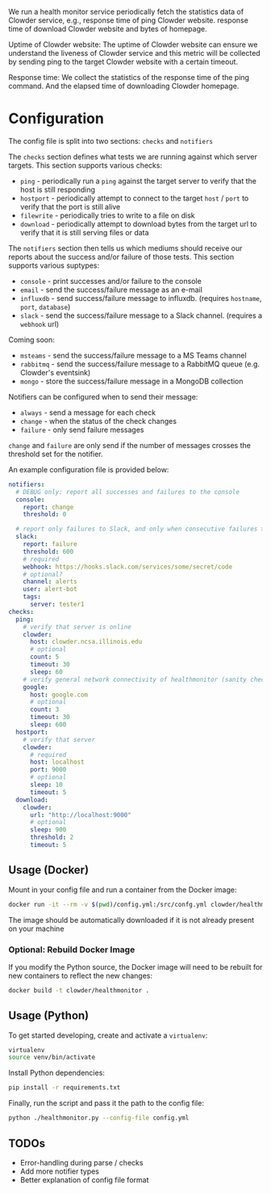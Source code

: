 

We run a health monitor service periodically fetch the statistics data of Clowder service, e.g., response time of ping Clowder website.
response time of download Clowder website and bytes of homepage.

Uptime of Clowder website: The uptime of Clowder website can ensure we understand the liveness of Clowder service and this metric will be collected by sending ping to the target Clowder website with a certain timeout.

Response time: We collect the statistics of the response time of the ping command. And the elapsed time of downloading Clowder homepage.


# Configuration
The config file is split into two sections: `checks` and `notifiers`

The `checks` section defines what tests we are running against which server targets. This section supports various checks:

* `ping` - periodically run a `ping` against the target server to verify that the host is still responding
* `hostport` - periodically attempt to connect to the target `host` / `port` to verify that the port is still alive
* `filewrite` - periodically tries to write to a file on disk
* `download` - periodically attempt to download bytes from the target url to verify that it is still serving files or data

The `notifiers` section then tells us which mediums should receive our reports about the success and/or failure of those tests. This section supports various suptypes:
* `console` - print successes and/or failure to the console
* `email` - send the success/failure message as an e-mail
* `influxdb` - send success/failure message to influxdb. (requires `hostname`, `port`, `database`)
* `slack` - send the success/failure message to a Slack channel. (requires a `webhook` url)

Coming soon:
* `msteams` - send the success/failure message to a MS Teams channel
* `rabbitmq` - send the success/failure message to a RabbitMQ queue (e.g. Clowder's eventsink)
* `mongo` - store the success/failure message in a MongoDB collection

Notifiers can be configured when to send their message:
* `always` - send a message for each check
* `change` - when the status of the check changes
* `failure` - only send failure messages

`change` and `failure` are only send if the number of messages crosses the threshold set for the notifier.


An example configuration file is provided below:
```yaml
notifiers:
  # DEBUG only: report all successes and failures to the console
  console:
    report: change
    threshold: 0

  # report only failures to Slack, and only when consecutive failures > 600
  slack:
    report: failure
    threshold: 600
    # required
    webhook: https://hooks.slack.com/services/some/secret/code
    # optional?
    channel: alerts
    user: alert-bot
    tags:
      server: tester1
checks:
  ping:
    # verify that server is online
    clowder:
      host: clowder.ncsa.illinois.edu
      # optional
      count: 5
      timeout: 30
      sleep: 60
    # verify general network connectivity of healthmonitor (sanity check)
    google:
      host: google.com
      # optional
      count: 3
      timeout: 30
      sleep: 600
  hostport:
    # verify that server
    clowder:
      # required
      host: localhost
      port: 9000
      # optional
      sleep: 10
      timeout: 5
  download:
    clowder:
      url: "http://localhost:9000"
      # optional
      sleep: 900
      threshold: 2
      timeout: 5

```


## Usage (Docker)
Mount in your config file and run a container from the Docker image:
```bash
docker run -it --rm -v $(pwd)/config.yml:/src/confg.yml clowder/healthmonitor
```

The image should be automatically downloaded if it is not already present on your machine

### Optional: Rebuild Docker Image
If you modify the Python source, the Docker image will need to be rebuilt for new containers to reflect the new changes:
```bash
docker build -t clowder/healthmonitor .
```

## Usage (Python)
To get started developing, create and activate a `virtualenv`:
```bash
virtualenv
source venv/bin/activate
```

Install Python dependencies:
```bash
pip install -r requirements.txt
```

Finally, run the script and pass it the path to the config file:
```bash
python ./healthmonitor.py --config-file config.yml
```


## TODOs
* Error-handling during parse / checks
* Add more notifier types
* Better explanation of config file format

